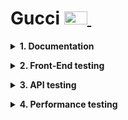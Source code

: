 # Gucci [<img src="https://github.com/BuhaiovVik/Portfolio/assets/149452982/cade4ebe-06f1-4fa5-90af-937ed0134be2" title="All will be GUCCI" alt="Gucci" width="37" height="21"/>&nbsp;](https://www.gucci.com/us/en)

**<details><summary>1. Documentation</summary>**
- [Test Plan](https://docs.google.com/document/d/1_CLLSDJFKqH7PP0YDY6GgnjItyYZ54Oepxrb0qxJ8pY/edit?usp=sharing "Test Plan")
- [Test Cases](https://docs.google.com/spreadsheets/d/16b9btNk01aWq6yv_lWyQYoqtF0yCuKCtQ5xesKil77o/edit?usp=sharing "Test Cases")
- [Traceability Matrix](http://squarespace.com/ "Title")
</details>

**<details><summary>2. Front-End testing</summary>**

*<details><summary>Selenium WebDriver</summary>*
 
* Local Script
  * [Unitest](http://squarespace.com/ "Title")
  * [Pytest](http://squarespace.com/ "Title")
* Cloud Script (Browser Stack)
  * [Serial](http://squarespace.com/ "Title")
  * [Paralel](http://squarespace.com/ "Title")
* Reports
  * [HTML](http://squarespace.com/ "Title")
  * [Allure](http://squarespace.com/ "Title")
</details>

*<details><summary>Playwrite</summary>*
 
* Local Script
  * [Pytest](http://squarespace.com/ "Title")
* Cloud Script (Browser Stack)
  * [Serial](http://squarespace.com/ "Title")
  * [Paralel](http://squarespace.com/ "Title")
* Reports
  * [HTML](http://squarespace.com/ "Title")
</details>

</details>

**<details><summary>3. API testing</summary>**
* Postman API
  * [Tests](http://squarespace.com/ "Title")
  * [Environment](http://squarespace.com/ "Title")
</details>

**<details><summary>4. Performance testing</summary>**
* [Speedlab](http://squarespace.com/ "Title")
* [LightHouse](http://squarespace.com/ "Title")
* [Mozzila Abservatory](http://squarespace.com/ "Title")
</details>



